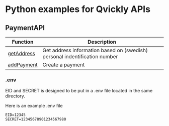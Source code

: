 # Python examples for Qvickly APIs

## PaymentAPI

| Function                               | Description                                                                |
| -------------------------------------- | -------------------------------------------------------------------------- |
| [getAddress](PaymentAPI/getAddress.py) | Get address information based on (swedish) personal indentification number |
| [addPayment](PaymentAPI/addPayment.py) | Create a payment                                                           |

### .env

EID and SECRET is designed to be put in a .env file located in the same directory.

Here is an example .env file

```env
EID=12345
SECRET=12345678901234567980
```
